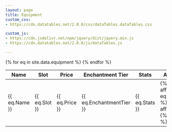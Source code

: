 ```yaml
---
layout: page
title: Equipment
custom_css:
- https://cdn.datatables.net/2.0.8/css/dataTables.dataTables.css

custom_js:
- https://cdn.jsdelivr.net/npm/jquery/dist/jquery.min.js
- https://cdn.datatables.net/2.0.8/js/dataTables.js

---
```


<script>
	$(document).ready( function () {
		$('#equipment').DataTable({
			paging: false,
			order: [[1, 'asc']]
		});
	});
</script>

<table id="equipment" class="display">
    <thead>
        <tr>
            <th>Name</th>
            <th>Slot</th>
            <th>Price</th>
            <th>Enchantment Tier</th>
			<th>Stats</th>
			<th>Affects</th>
			<th>Forge Components</th>
        </tr>
    </thead>
    <tbody>
		{% for eq in site.data.equipment %}
			<tr>
				<td>{{ eq.Name }}</td>
				<td>{{ eq.Slot }}</td>
				<td>{{ eq.Price }}</td>
				<td>{{ eq.EnchantmentTier }}</td>
				<td>{{ eq.Stats }}</td>
				<td>
					{% for affect in eq.Affects %}
						{{ affect }}<br/>
					{% endfor %}
				</td>
				<td>
					{% for component in eq.ForgeComponents %}
						{{ component }}<br/>
					{% endfor %}
				</td>			</tr>
		{% endfor %}
    </tbody>
</table>